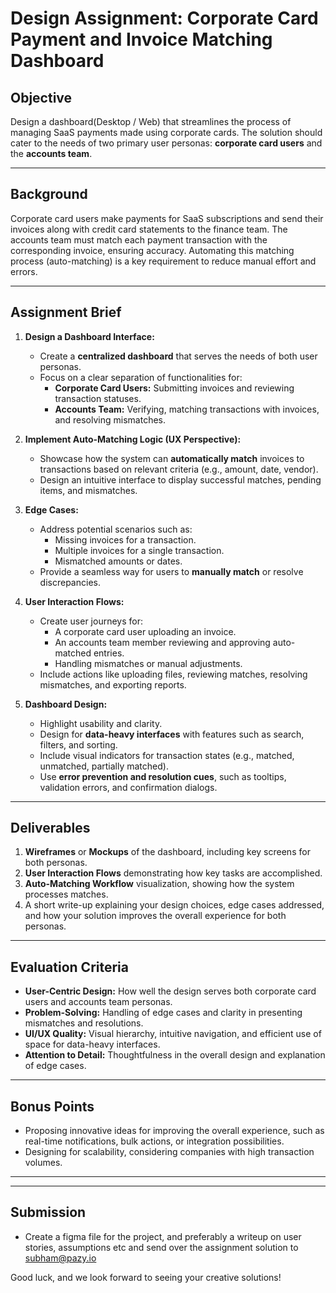 # Design Assignment: Corporate Card Payment and Invoice Matching Dashboard  

## Objective  
Design a dashboard(Desktop / Web) that streamlines the process of managing SaaS payments made using corporate cards. The solution should cater to the needs of two primary user personas: **corporate card users** and the **accounts team**.  

---

## Background  
Corporate card users make payments for SaaS subscriptions and send their invoices along with credit card statements to the finance team. The accounts team must match each payment transaction with the corresponding invoice, ensuring accuracy. Automating this matching process (auto-matching) is a key requirement to reduce manual effort and errors.  

---

## Assignment Brief  

1. **Design a Dashboard Interface:**  
   - Create a **centralized dashboard** that serves the needs of both user personas.  
   - Focus on a clear separation of functionalities for:  
     - **Corporate Card Users:** Submitting invoices and reviewing transaction statuses.  
     - **Accounts Team:** Verifying, matching transactions with invoices, and resolving mismatches.  

2. **Implement Auto-Matching Logic (UX Perspective):**  
   - Showcase how the system can **automatically match** invoices to transactions based on relevant criteria (e.g., amount, date, vendor).  
   - Design an intuitive interface to display successful matches, pending items, and mismatches.  

3. **Edge Cases:**  
   - Address potential scenarios such as:  
     - Missing invoices for a transaction.  
     - Multiple invoices for a single transaction.  
     - Mismatched amounts or dates.  
   - Provide a seamless way for users to **manually match** or resolve discrepancies.  

4. **User Interaction Flows:**  
   - Create user journeys for:  
     - A corporate card user uploading an invoice.  
     - An accounts team member reviewing and approving auto-matched entries.  
     - Handling mismatches or manual adjustments.  
   - Include actions like uploading files, reviewing matches, resolving mismatches, and exporting reports.  

5. **Dashboard Design:**  
   - Highlight usability and clarity.  
   - Design for **data-heavy interfaces** with features such as search, filters, and sorting.  
   - Include visual indicators for transaction states (e.g., matched, unmatched, partially matched).  
   - Use **error prevention and resolution cues**, such as tooltips, validation errors, and confirmation dialogs.  

---

## Deliverables  
1. **Wireframes** or **Mockups** of the dashboard, including key screens for both personas.  
2. **User Interaction Flows** demonstrating how key tasks are accomplished.  
3. **Auto-Matching Workflow** visualization, showing how the system processes matches.  
4. A short write-up explaining your design choices, edge cases addressed, and how your solution improves the overall experience for both personas.  

---

## Evaluation Criteria  
- **User-Centric Design:** How well the design serves both corporate card users and accounts team personas.  
- **Problem-Solving:** Handling of edge cases and clarity in presenting mismatches and resolutions.  
- **UI/UX Quality:** Visual hierarchy, intuitive navigation, and efficient use of space for data-heavy interfaces.  
- **Attention to Detail:** Thoughtfulness in the overall design and explanation of edge cases.  

---

## Bonus Points  
- Proposing innovative ideas for improving the overall experience, such as real-time notifications, bulk actions, or integration possibilities.  
- Designing for scalability, considering companies with high transaction volumes.  

---

---

## Submission

- Create a figma file for the project, and preferably a writeup on user stories, assumptions etc and send over the assignment solution to subham@pazy.io


Good luck, and we look forward to seeing your creative solutions!
